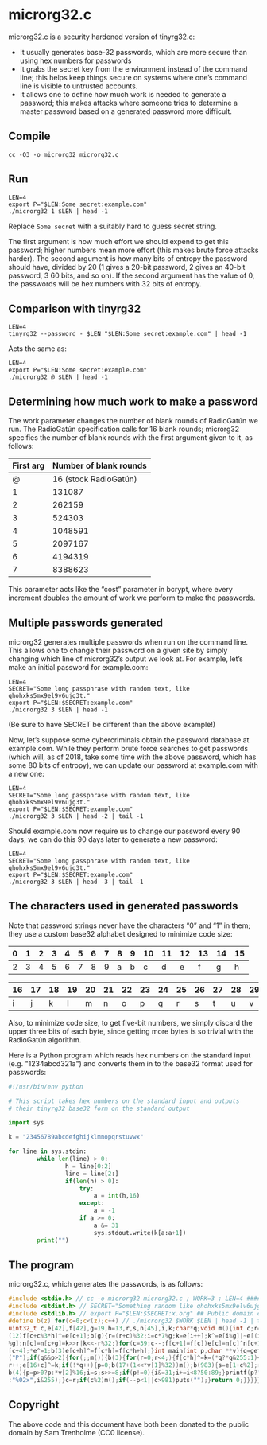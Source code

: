 # microrg32.c

microrg32.c is a security hardened version of tinyrg32.c:

* It usually generates base-32 passwords, which are more secure than using
  hex numbers for passwords
* It grabs the secret key from the environment instead of the command
  line; this helps keep things secure on systems where one’s command 
  line is visible to untrusted accounts.
* It allows one to define how much work is needed to generate a password;
  this makes attacks where someone tries to determine a master password
  based on a generated password more difficult.

## Compile

```
cc -O3 -o microrg32 microrg32.c
```

## Run

```
LEN=4
export P="$LEN:Some secret:example.com"
./microrg32 1 $LEN | head -1
```

Replace `Some secret` with a suitably hard to guess secret string.

The first argument is how much effort we should expend to get this
password; higher numbers mean more effort (this makes brute force
attacks harder).  The second argument is how many bits of entropy the
password should have, divided by 20 (1 gives a 20-bit password, 2 gives
an 40-bit password, 3 60 bits, and so on).  If the second argument has
the value of 0, the passwords will be hex numbers with 32 bits of 
entropy.

## Comparison with tinyrg32

```
LEN=4
tinyrg32 --password - $LEN "$LEN:Some secret:example.com" | head -1
```

Acts the same as:

```
LEN=4
export P="$LEN:Some secret:example.com"
./microrg32 @ $LEN | head -1
```

## Determining how much work to make a password

The work parameter changes the number of blank rounds of RadioGatún we
run.  The RadioGatún specification calls for 16 blank rounds; microrg32
specifies the number of blank rounds with the first argument given
to it, as follows:

First arg | Number of blank rounds
----------|-----------------------
@         | 16 (stock RadioGatún)
1         | 131087
2         | 262159
3         | 524303
4         | 1048591
5         | 2097167
6         | 4194319
7         | 8388623

This parameter acts like the “cost” parameter in bcrypt, where every
increment doubles the amount of work we perform to make the passwords.

## Multiple passwords generated

microrg32 generates multiple passwords when run on the command line.  
This allows one to change their password on a given site by simply
changing which line of microrg32’s output we look at.  For example,
let’s make an initial password for example.com:

```
LEN=4
SECRET="Some long passphrase with random text, like qhohxks5mx9el9v6ujg3t."
export P="$LEN:$SECRET:example.com"
./microrg32 3 $LEN | head -1
```

(Be sure to have SECRET be different than the above example!)

Now, let’s suppose some cybercriminals obtain the password database
at example.com.  While they perform brute force searches to get passwords
(which will, as of 2018, take some time with the above password, which has 
some 80 bits of entropy), we can update our password at example.com with
a new one:

```
LEN=4
SECRET="Some long passphrase with random text, like qhohxks5mx9el9v6ujg3t."
export P="$LEN:$SECRET:example.com"
./microrg32 3 $LEN | head -2 | tail -1
```

Should example.com now require us to change our password every 90 days,
we can do this 90 days later to generate a new password:

```
LEN=4
SECRET="Some long passphrase with random text, like qhohxks5mx9el9v6ujg3t."
export P="$LEN:$SECRET:example.com"
./microrg32 3 $LEN | head -3 | tail -1
```

## The characters used in generated passwords

Note that password strings never have the characters “0” and “1” in
them; they use a custom base32 alphabet designed to minimize code size:

|0|1|2|3|4|5|6|7|8|9|10|11|12|13|14|15|
|-|-|-|-|-|-|-|-|-|-|-|-|-|-|-|-|
|2|3|4|5|6|7|8|9|a|b|c|d|e|f|g|h|

|16|17|18|19|20|21|22|23|24|25|26|27|28|29|30|31|
|-|-|-|-|-|-|-|-|-|-|-|-|-|-|-|-|
|i|j|k|l|m|n|o|p|q|r|s|t|u|v|w|x|

Also, to minimize code size, to get five-bit numbers, we simply discard
the upper three bits of each byte, since getting more bytes is so trivial
with the RadioGatún algorithm.

Here is a Python program which reads hex numbers on the standard input
(e.g. "1234abcd321a") and converts them in to the base32 format used
for passwords:

```python
#!/usr/bin/env python

# This script takes hex numbers on the standard input and outputs
# their tinyrg32 base32 form on the standard output

import sys

k = "23456789abcdefghijklmnopqrstuvwx"

for line in sys.stdin:
        while len(line) > 0:
                h = line[0:2]
                line = line[2:]
                if(len(h) > 0):
                    try:
                        a = int(h,16)
                    except:
                        a = -1
                    if a >= 0:
                        a &= 31
                        sys.stdout.write(k[a:a+1])
        print("")
```

## The program

microrg32.c, which generates the passwords, is as follows:

```c
#include <stdio.h> // cc -o microrg32 microrg32.c ; WORK=3 ; LEN=4 #######
#include <stdint.h> // SECRET="Something random like qhohxks5mx9elv6ujgx3"
#include <stdlib.h> // export P="$LEN:$SECRET:x.org" ## Public domain code
#define b(z) for(c=0;c<(z);c++) // ./microrg32 $WORK $LEN | head -1 | tail
uint32_t c,e[42],f[42],g=19,h=13,r,s,n[45],i,k;char*q;void m(){int c;r=0;b
(12)f[c+c%3*h]^=e[c+1];b(g){r=(r+c)%32;i=c*7%g;k=e[i++];k^=e[i%g]|~e[(i+1)
%g];n[c]=n[c+g]=k>>r|k<<-r%32;}for(c=39;c--;f[c+1]=f[c])e[c]=n[c]^n[c+1]^n
[c+4];*e^=1;b(3)e[c+h]^=f[c*h]=f[c*h+h];}int main(int p,char **v){q=getenv
("P");if(q&&p>2){for(;;m()){b(3){for(r=0;r<4;){f[c*h]^=k=(*q?*q&255:1)<<8*
r++;e[16+c]^=k;if(!*q++){p=0;b(17+(1<<*v[1]%32))m();b(983){s=e[1+c%2];r=c;
b(4){p=p>0?p:*v[2]%16;i=s;s>>=8;if(p!=0){i&=31;i+=i<8?50:89;}printf(p?"%c"
:"%02x",i&255);}c=r;if(c%2)m();if(--p<1||c>981)puts("");}return 0;}}}}}}//
```

## Copyright

The above code and this document have both been donated to the public
domain by Sam Trenholme (CC0 license).

